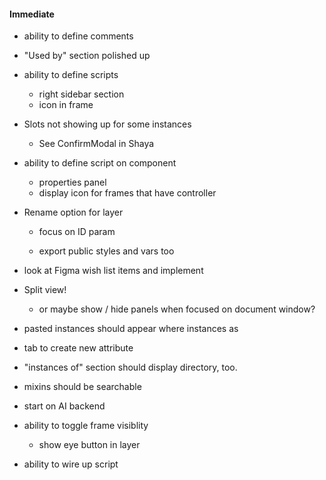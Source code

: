 #### Immediate

- ability to define comments
- "Used by" section polished up
- ability to define scripts

  - right sidebar section
  - icon in frame

- Slots not showing up for some instances

  - See ConfirmModal in Shaya

- ability to define script on component

  - properties panel
  - display icon for frames that have controller

- Rename option for layer

  - focus on ID param

  - export public styles and vars too

- look at Figma wish list items and implement

- Split view!
  - or maybe show / hide panels when focused on document window?
- pasted instances should appear where instances as

- tab to create new attribute
- "instances of" section should display directory, too.
- mixins should be searchable

- start on AI backend

- ability to toggle frame visiblity

  - show eye button in layer

- ability to wire up script
